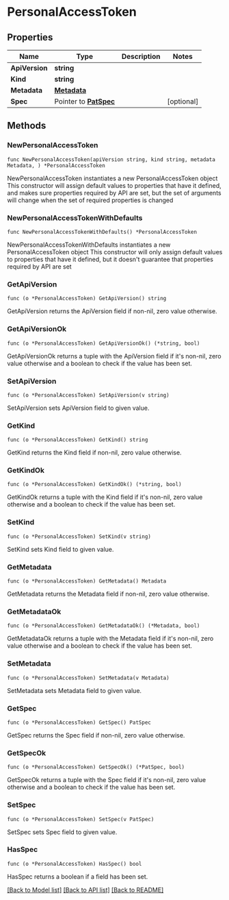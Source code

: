 # PersonalAccessToken

## Properties

Name | Type | Description | Notes
------------ | ------------- | ------------- | -------------
**ApiVersion** | **string** |  | 
**Kind** | **string** |  | 
**Metadata** | [**Metadata**](Metadata.md) |  | 
**Spec** | Pointer to [**PatSpec**](PatSpec.md) |  | [optional] 

## Methods

### NewPersonalAccessToken

`func NewPersonalAccessToken(apiVersion string, kind string, metadata Metadata, ) *PersonalAccessToken`

NewPersonalAccessToken instantiates a new PersonalAccessToken object
This constructor will assign default values to properties that have it defined,
and makes sure properties required by API are set, but the set of arguments
will change when the set of required properties is changed

### NewPersonalAccessTokenWithDefaults

`func NewPersonalAccessTokenWithDefaults() *PersonalAccessToken`

NewPersonalAccessTokenWithDefaults instantiates a new PersonalAccessToken object
This constructor will only assign default values to properties that have it defined,
but it doesn't guarantee that properties required by API are set

### GetApiVersion

`func (o *PersonalAccessToken) GetApiVersion() string`

GetApiVersion returns the ApiVersion field if non-nil, zero value otherwise.

### GetApiVersionOk

`func (o *PersonalAccessToken) GetApiVersionOk() (*string, bool)`

GetApiVersionOk returns a tuple with the ApiVersion field if it's non-nil, zero value otherwise
and a boolean to check if the value has been set.

### SetApiVersion

`func (o *PersonalAccessToken) SetApiVersion(v string)`

SetApiVersion sets ApiVersion field to given value.


### GetKind

`func (o *PersonalAccessToken) GetKind() string`

GetKind returns the Kind field if non-nil, zero value otherwise.

### GetKindOk

`func (o *PersonalAccessToken) GetKindOk() (*string, bool)`

GetKindOk returns a tuple with the Kind field if it's non-nil, zero value otherwise
and a boolean to check if the value has been set.

### SetKind

`func (o *PersonalAccessToken) SetKind(v string)`

SetKind sets Kind field to given value.


### GetMetadata

`func (o *PersonalAccessToken) GetMetadata() Metadata`

GetMetadata returns the Metadata field if non-nil, zero value otherwise.

### GetMetadataOk

`func (o *PersonalAccessToken) GetMetadataOk() (*Metadata, bool)`

GetMetadataOk returns a tuple with the Metadata field if it's non-nil, zero value otherwise
and a boolean to check if the value has been set.

### SetMetadata

`func (o *PersonalAccessToken) SetMetadata(v Metadata)`

SetMetadata sets Metadata field to given value.


### GetSpec

`func (o *PersonalAccessToken) GetSpec() PatSpec`

GetSpec returns the Spec field if non-nil, zero value otherwise.

### GetSpecOk

`func (o *PersonalAccessToken) GetSpecOk() (*PatSpec, bool)`

GetSpecOk returns a tuple with the Spec field if it's non-nil, zero value otherwise
and a boolean to check if the value has been set.

### SetSpec

`func (o *PersonalAccessToken) SetSpec(v PatSpec)`

SetSpec sets Spec field to given value.

### HasSpec

`func (o *PersonalAccessToken) HasSpec() bool`

HasSpec returns a boolean if a field has been set.


[[Back to Model list]](../README.md#documentation-for-models) [[Back to API list]](../README.md#documentation-for-api-endpoints) [[Back to README]](../README.md)


